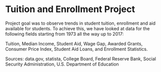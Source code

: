 # Tuition and Enrollment Project

Project goal was to observe trends in student tuition, enrollment and aid available for students. To achieve this, we have looked at data for the following fields starting from 1973 all the way up to 2017:

Tuition, Median Income, Student Aid, Wage Gap, Awarded Grants, Consumer Price Index, Student Aid Loans, and Enrollment Statistics.
  
Sources: data.gov, statista, College Board, Federal Reserve Bank, Social Security Administration, U.S. Department of Education

